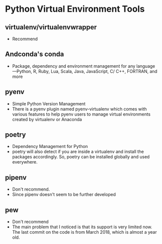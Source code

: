 # Python Virtual Environment Tools
## virtualenv/virtualenvwrapper
* Recommend


## Andconda's conda
* Package, dependency and environment management for any language—Python, R, Ruby, Lua, Scala, Java, JavaScript, C/ C++, FORTRAN, and more

## pyenv
* Simple Python Version Management
* There is a pyenv plugin named pyenv-virtualenv which comes with various features to help pyenv users to manage virtual environments created by virtualenv or Anaconda

## poetry
* Dependency Management for Python
* poetry will also detect if you are inside a virtualenv and install the packages accordingly. So, poetry can be installed globally and used everywhere.

## pipenv
* Don't recommend. 
* Since pipenv doesn't seem to be further developed

## pew 
* Don't recommend
* The main problem that I noticed is that its support is very limited now. The last commit on the code is from March 2018, which is almost a year old.